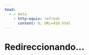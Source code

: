 ```yaml
---
head:
  - - meta
    - http-equiv: refresh
      content: 0; URL=410.html
---
```


# Redireccionando...
